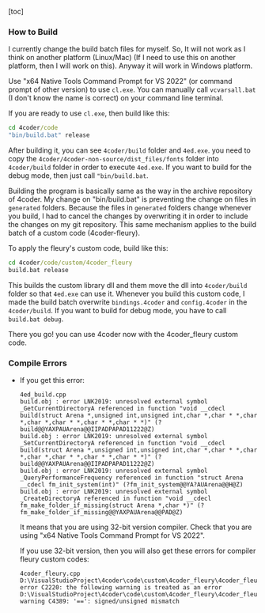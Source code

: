 [toc]

### How to Build

I currently change the build batch files for myself. So, It will not work as I think on another platform (Linux/Mac) (If I need to use this on another platform, then I will work on this). Anyway it will work in Windows platform.

Use "x64 Native Tools Command Prompt for VS 2022" (or command prompt of other version) to use `cl.exe`. You can manually call `vcvarsall.bat` (I don't know the name is correct) on your command line terminal.

If you are ready to use `cl.exe`, then build like this:

```bat
cd 4coder/code
"bin/build.bat" release
```

After building it, you can see `4coder/build` folder and `4ed.exe`. you need to copy the `4coder/4coder-non-source/dist_files/fonts` folder into `4coder/build` folder in order to execute `4ed.exe`.  If you want to build for the debug mode, then just call `"bin/build.bat`.

Building the program is basically same as the way in the archive repository of 4coder. My change on "bin/build.bat" is preventing the change on files in `generated` folders. Because the files in `generated` folders change whenever you build, I had to cancel the changes by overwriting it in order to include the changes on my git repository. This same mechanism applies to the build batch of a custom code (4coder-fleury).

To apply the fleury's custom code, build like this:

```bat
cd 4coder/code/custom/4coder_fleury
build.bat release
```

This builds the custom library dll and them move the dll into `4coder/build` folder so that `4ed.exe` can use it. Whenever you build this custom code, I made the build batch overwrite `bindings.4coder` and `config.4coder` in the `4coder/build`. If you want to build for debug mode, you have to call `build.bat debug`.

There you go! you can use 4coder now with the 4coder_fleury custom code.



### Compile Errors

* If you get this error:

  ```
  4ed_build.cpp
  build.obj : error LNK2019: unresolved external symbol _GetCurrentDirectoryA referenced in function "void __cdecl build(struct Arena *,unsigned int,unsigned int,char *,char * *,char *,char *,char * *,char * *,char * *)" (?build@@YAXPAUArena@@IIPADPAPAD11222@Z)
  build.obj : error LNK2019: unresolved external symbol _SetCurrentDirectoryA referenced in function "void __cdecl build(struct Arena *,unsigned int,unsigned int,char *,char * *,char *,char *,char * *,char * *,char * *)" (?build@@YAXPAUArena@@IIPADPAPAD11222@Z)
  build.obj : error LNK2019: unresolved external symbol _QueryPerformanceFrequency referenced in function "struct Arena __cdecl fm_init_system(int)" (?fm_init_system@@YA?AUArena@@H@Z)
  build.obj : error LNK2019: unresolved external symbol _CreateDirectoryA referenced in function "void __cdecl fm_make_folder_if_missing(struct Arena *,char *)" (?fm_make_folder_if_missing@@YAXPAUArena@@PAD@Z)
  ```

  It means that you are using 32-bit version compiler. Check that you are using "x64 Native Tools Command Prompt for VS 2022".

  If you use 32-bit version, then you will also get these errors for compiler fleury custom codes:

  ```
  4coder_fleury.cpp
  D:\VisualStudioProject\4coder\code\custom\4coder_fleury\4coder_fleury_command_server.cpp(489): error C2220: the following warning is treated as an error
  D:\VisualStudioProject\4coder\code\custom\4coder_fleury\4coder_fleury_command_server.cpp(489): warning C4389: '==': signed/unsigned mismatch
  ```

  